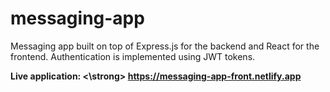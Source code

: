 # messaging-app
Messaging app built on top of Express.js for the backend and React for the frontend. Authentication is implemented using JWT tokens.

<strong>Live application: <\strong> https://messaging-app-front.netlify.app


